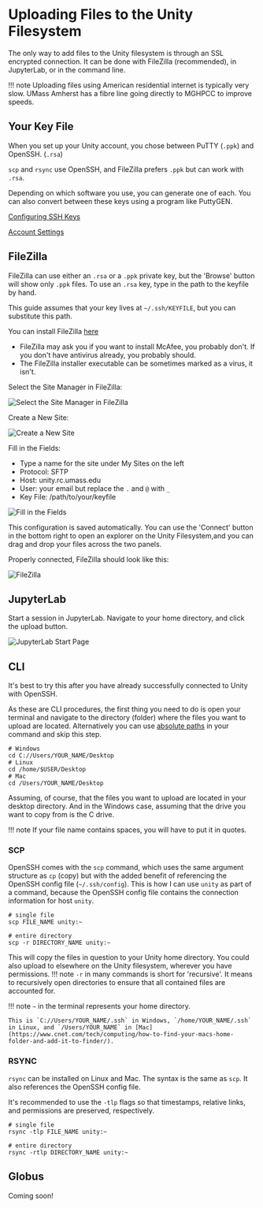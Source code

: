 # Uploading Files to the Unity Filesystem
The only way to add files to the Unity filesystem is through an SSL encrypted connection. It can be done with FileZilla (recommended), in JupyterLab, or in the command line.

!!! note
    Uploading files using American residential internet is typically very slow.
    UMass Amherst has a fibre line going directly to MGHPCC to improve speeds.

## Your Key File ##
When you set up your Unity account, you chose between PuTTY (`.ppk`) and OpenSSH. (`.rsa`)

`scp` and `rsync` use OpenSSH, and FileZilla prefers `.ppk` but can work with `.rsa`.

Depending on which software you use, you can generate one of each. You can also convert between these keys using a program like PuttyGEN.

[Configuring SSH Keys](../connecting/ssh.md)

[Account Settings](https://unity.rc.umass.edu/panel/account.php)

## FileZilla ##
FileZilla can use either an `.rsa` or a `.ppk` private key, but the 'Browse' button will show only `.ppk` files. To use an `.rsa` key, type in the path to the keyfile by hand.

This guide assumes that your key lives at `~/.ssh/KEYFILE`, but you can substitute this path.

You can install FileZilla [here](https://filezilla-project.org/download.php?type=client)

* FileZilla may ask you if you want to install McAfee, you probably don't. If you don't have antivirus already, you probably should.
* The FileZilla installer executable can be sometimes marked as a virus, it isn't.

Select the Site Manager in FileZilla:

![Select the Site Manager in FileZilla](res/select-site-manager.png)

Create a New Site:

![Create a New Site](res/select-new-site.png)

Fill in the Fields:

* Type a name for the site under My Sites on the left
* Protocol: SFTP
* Host: unity.rc.umass.edu
* User: your email but replace the `.` and `@` with `_`
* Key File: /path/to/your/keyfile

![Fill in the Fields](res/site-config.png)

This configuration is saved automatically.
You can use the 'Connect' button in the bottom right to open an explorer on the Unity Filesystem,and you can drag and drop your files across the two panels.

Properly connected, FileZilla should look like this:

![FileZilla](res/done.png)

## JupyterLab ##
Start a session in JupyterLab. Navigate to your home directory, and click the upload button.

![JupyterLab Start Page](res/jupyter-start.png)

## CLI ##
It's best to try this after you have already successfully connected to Unity with OpenSSH.

As these are CLI procedures, the first thing you need to do is open your terminal and navigate to the directory (folder) where the files you want to upload are located. Alternatively you can use [absolute paths](https://networkencyclopedia.com/absolute-path/) in your command and skip this step.
```
# Windows
cd C://Users/YOUR_NAME/Desktop
# Linux
cd /home/$USER/Desktop
# Mac
cd /Users/YOUR_NAME/Desktop
```
Assuming, of course, that the files you want to upload are located in your desktop directory.
And in the Windows case, assuming that the drive you want to copy from is the C drive.

!!! note
    If your file name contains spaces, you will have to put it in quotes.

### SCP ###
OpenSSH comes with the `scp` command, which uses the same argument structure as `cp` (copy) but with the added benefit of referencing the OpenSSH config file (`~/.ssh/config`). This is how I can use `unity` as part of a command, because the OpenSSH config file contains the connection information for host `unity`.
```
# single file
scp FILE_NAME unity:~

# entire directory
scp -r DIRECTORY_NAME unity:~
```
This will copy the files in question to your Unity home directory.
You could also upload to elsewhere on the Unity filesystem, wherever you have permissions.
!!! note
    `-r` in many commands is short for 'recursive'.
    It means to recursively open directories to ensure that all contained files are accounted for.

!!! note
    `~` in the terminal represents your home directory.

    This is `C://Users/YOUR_NAME/.ssh` in Windows, `/home/YOUR_NAME/.ssh` in Linux, and `/Users/YOUR_NAME` in [Mac](https://www.cnet.com/tech/computing/how-to-find-your-macs-home-folder-and-add-it-to-finder/).

### RSYNC ###
`rsync` can be installed on Linux and Mac. The syntax is the same as `scp`.
It also references the OpenSSH config file.

It's recommended to use the `-tlp` flags so that timestamps, relative links, and permissions are preserved, respectively.
```
# single file
rsync -tlp FILE_NAME unity:~

# entire directory
rsync -rtlp DIRECTORY_NAME unity:~
```


## Globus ##
Coming soon!